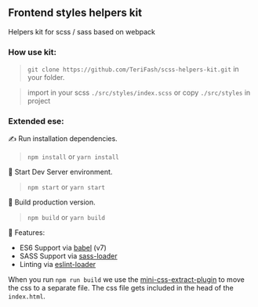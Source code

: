 ## Frontend styles helpers kit

Helpers kit for scss / sass based on webpack

### How use kit:

> ```git clone https://github.com/TeriFash/scss-helpers-kit.git``` in your folder.<br />

> import in your scss `./src/styles/index.scss` or copy `./src/styles` in project

### Extended ese:

✍ Run installation dependencies.<br />

> `npm install` or `yarn install` 

🏃 Start Dev Server environment.<br />

> `npm start` or `yarn start`

🎁 Build production version.<br />

> `npm build` or `yarn build`

🚚 Features:

* ES6 Support via [babel](https://babeljs.io/) (v7)
* SASS Support via [sass-loader](https://github.com/jtangelder/sass-loader)
* Linting via [eslint-loader](https://github.com/MoOx/eslint-loader)

When you run `npm run build` we use the [mini-css-extract-plugin](https://github.com/webpack-contrib/mini-css-extract-plugin) to move the css to a separate file. The css file gets included in the head of the `index.html`.
